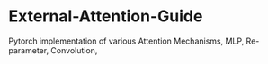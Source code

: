# External-Attention-Guide
Pytorch implementation of various Attention Mechanisms, MLP, Re-parameter, Convolution, 
